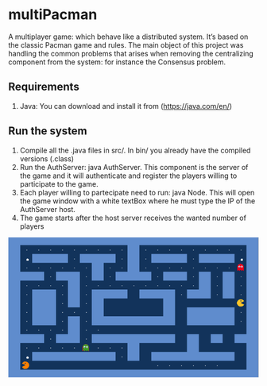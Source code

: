 # multiPacman
A multiplayer game: which behave like a distributed system. It’s based on the classic Pacman game and rules. The main object of this project was handling the common problems that arises when removing the centralizing component from the system: for instance the Consensus problem.

## Requirements
1. Java: You can download and install it from (https://java.com/en/)

## Run the system
1. Compile all the .java files in src/. In bin/ you already have the compiled versions (.class)
2. Run the AuthServer: java AuthServer. This component is the server of the game and it will authenticate and register the players willing to participate to the game.
3. Each player willing to partecipate need to run: java Node. This will open the game window with a white textBox where he must type the IP of the AuthServer host.
4. The game starts after the host server receives the wanted number of players

![](Screen.png?raw=true "The game")
